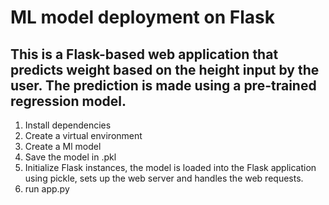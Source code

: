 # ML model deployment on Flask
## This is a Flask-based web application that predicts weight based on the height input by the user. The prediction is made using a pre-trained regression model.

1. Install dependencies
2. Create a virtual environment
3. Create a Ml model
4. Save the model in .pkl
5. Initialize Flask instances, the model is loaded into the Flask application using pickle, sets up the web server and handles the web requests.
6. run app.py

